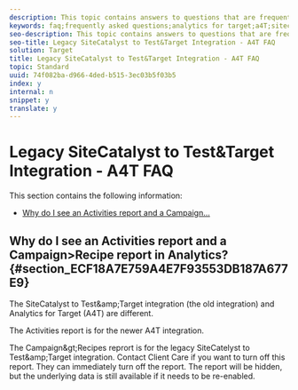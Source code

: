 ```yaml
---
description: This topic contains answers to questions that are frequently asked about the legacy SiteCatalyst to Test&Target integration and using Analytics as the reporting source for Target (A4T).
keywords: faq;frequently asked questions;analytics for target;a4T;sitecatalyst;campaign>recipe;test&target;integration
seo-description: This topic contains answers to questions that are frequently asked about the legacy SiteCatalyst to Test&Target integration and using Analytics as the reporting source for Target (A4T).
seo-title: Legacy SiteCatalyst to Test&Target Integration - A4T FAQ
solution: Target
title: Legacy SiteCatalyst to Test&Target Integration - A4T FAQ
topic: Standard
uuid: 74f082ba-d966-4ded-b515-3ec03b5f03b5
index: y
internal: n
snippet: y
translate: y
---
```


# Legacy SiteCatalyst to Test&Target Integration - A4T FAQ

This section contains the following information: 


* [ Why do I see an Activities report and a Campaign... ](../../../c_integrating_target_with_mac/a4t/r_a4t-faq/c_a4t-faq-old-integration.md#section_ECF18A7E759A4E7F93553DB187A677E9)


## Why do I see an Activities report and a Campaign&gt;Recipe report in Analytics? {#section_ECF18A7E759A4E7F93553DB187A677E9}

The SiteCatalyst to Test&amp;amp;Target integration (the old integration) and Analytics for Target (A4T) are different. 

The Activities report is for the newer A4T integration. 

The Campaign&amp;gt;Recipes reprort is for the legacy SiteCatelyst to Test&amp;amp;Target integration. Contact Client Care if you want to turn off this report. They can immediately turn off the report. The report will be hidden, but the underlying data is still available if it needs to be re-enabled. 
